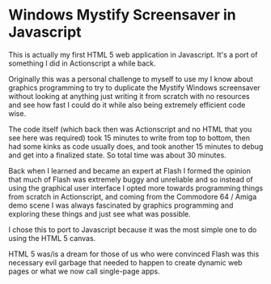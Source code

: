 # Windows Mystify Screensaver in Javascript

This is actually my first HTML 5 web application in Javascript. It's a port of something I did in Actionscript a while back.

Originally this was a personal challenge to myself to use my I know about graphics programming to try to duplicate the Mystify Windows screensaver without looking at anything just writing it from scratch with no resources and see how fast I could do it while also being extremely efficient code wise.

The code itself (which back then was Actionscript and no HTML that you see here was required) took 15 minutes to write from top to bottom, then had some kinks as code usually does, and took another 15 minutes to debug and get into a finalized state. So total time was about 30 minutes.

Back when I learned and became an expert at Flash I formed the opinion that much of Flash was extremely buggy and unreliable and so instead of using the graphical user interface I opted more towards programming things from scratch in Actionscript, and coming from the Commodore 64 / Amiga demo scene I was always fascinated by graphics programming and exploring these things and just see what was possible.

I chose this to port to Javascript because it was the most simple one to do using the HTML 5 canvas.

HTML 5 was/is a dream for those of us who were convinced Flash was this necessary evil garbage that needed to happen to create dynamic web pages or what we now call single-page apps.
